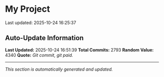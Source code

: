 # My Project


Last updated: 2025-10-24 16:25:37
















































































































































































































































































































































































































































































































































































































































































































































































































































































































































































































































































































































































































































































































































































































































































































































































































































































































































































































































































































































































































































































































































































































































































































































































































































































































































































































































































































































































































































































































































































































































































































































































































































































































## Auto-Update Information

**Last Updated:** 2025-10-24 16:51:39
**Total Commits:** 2793
**Random Value:** 4340
**Quote:** _Git commit, git paid._

---
_This section is automatically generated and updated._